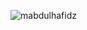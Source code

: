 

<p align="left"> <img src="https://komarev.com/ghpvc/?username=mabdulhafidz&label=Profile%20views&color=0e75b6&style=flat" alt="mabdulhafidz" /> </p>
